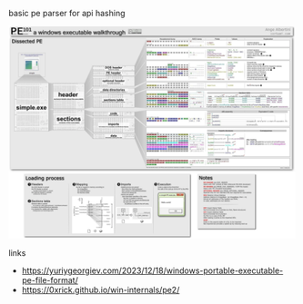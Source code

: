 basic pe parser for api hashing

![](docs/PE-Struct.png)


links
- https://yuriygeorgiev.com/2023/12/18/windows-portable-executable-pe-file-format/
- https://0xrick.github.io/win-internals/pe2/